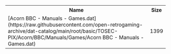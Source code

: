 <table>
<tr><th>Name</th><th>Size</th></tr>
<tr><td>
[Acorn BBC - Manuals - Games.dat](https://raw.githubusercontent.com/open-retrogaming-archive/dat-catalog/main/root/basic/TOSEC-PIX/Acorn/BBC/Manuals/Games/Acorn BBC - Manuals - Games.dat)
</td><td>1399</td></tr>
</table>
